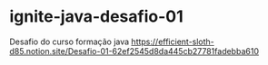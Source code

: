 # ignite-java-desafio-01

Desafio do curso formação java
https://efficient-sloth-d85.notion.site/Desafio-01-62ef2545d8da445cb27781fadebba610